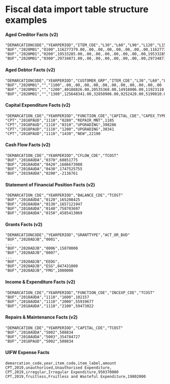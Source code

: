 # Fiscal data import table structure examples

#### Aged Creditor Facts \(v2\)

```text
"DEMARCATIONCODE","YEARPERIOD","ITEM_CDE","L30","L60","L90","L120","L150","L180","L1","G1","CTOTAL"
"BUF","2020M01","0100",116277379.00,.00,.00,.00,.00,.00,.00,.00,116277379.00
"BUF","2020M01","0200",19533285.00,.00,.00,.00,.00,.00,.00,.00,19533285.00
"BUF","2020M01","0300",29734871.00,.00,.00,.00,.00,.00,.00,.00,29734871.00
```

#### Aged Debtor Facts \(v2\)

```text
"DEMARCATIONCODE","YEARPERIOD","CUSTOMER_GRP","ITEM_CDE","L30","L60","L90","L120","L150","L180","L1","G1","CTOTAL","BAD","BADI"
"BUF","2020M01","","1100",.00,.00,.00,.00,.00,.00,.00,.00,.00,.00,.00
"BUF","2020M01","","1200",40188826.00,20535368.00,14918006.00,11923110.00,11989200.00,9682794.00,48457038.00,245013651.00,402707993.00,.00,-964520.00
"BUF","2020M01","","1300",125648341.00,32850906.00,9252428.00,5199810.00,4413197.00,4282222.00,15953440.00,42404504.00,240004848.00,.00,.00
```

#### Capital Expenditure Facts \(v2\)

```text
"DEMARCATION_CDE","YEARPERIOD","FUNCTION_CDE","CAPITAL_CDE","CAPEX_TYPE","TCOST"
"CPT","2018PAUD","1110","0280","REPAIR_MNT",1185
"CPT","2018PAUD","1110","0310","UPGRADING",398286
"CPT","2018PAUD","1110","1200","UPGRADING",30341
"CPT","2018PAUD","1110","1430","NEW",22190
```

#### Cash Flow Facts \(v2\)

```text
"DEMARCATION_CDE","YEARPERIOD","CFLOW_CDE","TCOST"
"BUF","2018AUDA","0370",60851775
"BUF","2018AUDA","0420",1686673980
"BUF","2018AUDA","0430",1747525755
"BUF","2019AUDA","0200",-2136761
```

#### Statement of Financial Position Facts \(v2\)

```text
"DEMARCATION_CDE","YEARPERIOD","BALANCE_CDE","TCOST"
"BUF","2018AUDA","0120",165208425
"BUF","2018AUDA","0130",1657121947
"BUF","2018AUDA","0140",758703697
"BUF","2018AUDA","0150",4585413069
```

#### Grants Facts \(v2\)

```text
"DEMARCATIONCODE","YEARPERIOD","GRANTTYPE","ACT_OR_BUD"
"BUF","2020ADJB","0001",
...
"BUF","2020ADJB","0006",15870000
"BUF","2020ADJB","0007",
...
"BUF","2020ADJB","EEDG",
"BUF","2020ADJB","ESG",847431000
"BUF","2020ADJB","FMG",1000000
```

#### Income & Expenditure Facts \(v2\)

```text
"DEMARCATION_CDE","YEARPERIOD","FUNCTION_CDE","INCEXP_CDE","TCOST"
"BUF","2018AUDA","1110","1600",102157
"BUF","2018AUDA","1110","2000",55919677
"BUF","2018AUDA","1110","2100",59473022
```

#### Repairs & Maintenance Facts \(v2\)

```text
"DEMARCATION_CDE","YEARPERIOD","CAPITAL_CDE","TCOST"
"BUF","2018AUDA","5002",508834
"BUF","2018AUDA","5003",354784727
"BUF","2018PAUD","5002",508834
```

#### UIFW Expense Facts

```text
demarcation_code,year,item_code,item_label,amount
CPT,2019,unauthorised,Unauthorised Expenditure,
CPT,2019,irregular,Irregular Expenditure,950370000
CPT,2019,fruitless,Fruitless and Wasteful Expenditure,19802000
```

